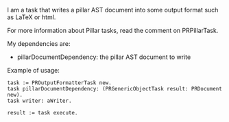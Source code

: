 I am a task that writes a pillar AST document into some output format such as LaTeX or html.

For more information about Pillar tasks, read the comment on PRPillarTask.

My dependencies are:

 - pillarDocumentDependency: the pillar AST document to write

Example of usage:

	task := PROutputFormatterTask new.
	task pillarDocumentDependency: (PRGenericObjectTask result: PRDocument new).
	task writer: aWriter.
	
	result := task execute.